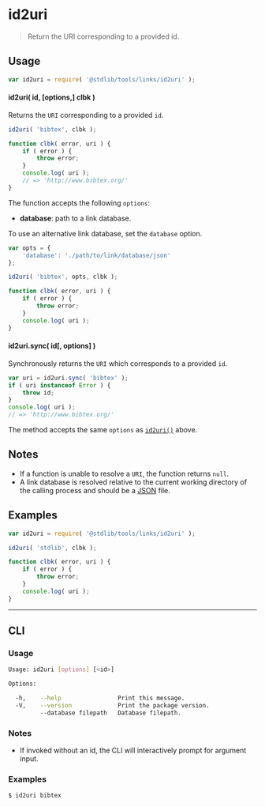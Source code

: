 # id2uri

> Return the URI corresponding to a provided id.


<!-- Section to include introductory text. Make sure to keep an empty line after the intro `section` element and another before the `/section` close. -->

<section class="intro">

</section>

<!-- /.intro -->

<!-- Package usage documentation. -->

<section class="usage">

## Usage

``` javascript
var id2uri = require( '@stdlib/tools/links/id2uri' );
```

<a name="async"></a>

#### id2uri( id, \[options,\] clbk )

Returns the `URI` corresponding to a provided `id`.

``` javascript
id2uri( 'bibtex', clbk );

function clbk( error, uri ) {
    if ( error ) {
        throw error;
    }
    console.log( uri );
    // => 'http://www.bibtex.org/'
}
```

The function accepts the following `options`:

* __database__: path to a link database.

To use an alternative link database, set the `database` option.

``` javascript
var opts = {
    'database': './path/to/link/database/json'
};

id2uri( 'bibtex', opts, clbk );

function clbk( error, uri ) {
    if ( error ) {
        throw error;
    }
    console.log( uri );
}
```


#### id2uri.sync( id\[, options\] )

Synchronously returns the `URI` which corresponds to a provided `id`.

``` javascript
var uri = id2uri.sync( 'bibtex' );
if ( uri instanceof Error ) {
    throw id;
}
console.log( uri );
// => 'http://www.bibtex.org/'
```

The method accepts the same `options` as [`id2uri()`](#async) above.

</section>

<!-- /.usage -->

<!-- Package usage notes. Make sure to keep an empty line after the `section` element and another before the `/section` close. -->

<section class="notes">

## Notes

* If a function is unable to resolve a `URI`, the function returns `null`.
* A link database is resolved relative to the current working directory of the calling process and should be a [JSON][json] file.

</section>

<!-- /.notes -->

<!-- Package usage examples. -->

<section class="examples">

## Examples

``` javascript
var id2uri = require( '@stdlib/tools/links/id2uri' );

id2uri( 'stdlib', clbk );

function clbk( error, uri ) {
    if ( error ) {
        throw error;
    }
    console.log( uri );
}
```

</section>

<!-- /.examples -->

<!-- Section for describing a command-line interface. -->

---

<section class="cli">

## CLI

<!-- CLI usage documentation. -->

<section class="usage">

### Usage

``` bash
Usage: id2uri [options] [<id>]

Options:

  -h,    --help                Print this message.
  -V,    --version             Print the package version.
         --database filepath   Database filepath.
```

</section>

<!-- /.usage -->

<!-- CLI usage notes. Make sure to keep an empty line after the `section` element and another before the `/section` close. -->

<section class="notes">

### Notes

* If invoked without an id, the CLI will interactively prompt for argument input.

</section>

<!-- /.notes -->

<!-- CLI usage examples. -->

<section class="examples">

### Examples

``` bash
$ id2uri bibtex
```

</section>

<!-- /.examples -->

</section>

<!-- /.cli -->


<!-- Section to include cited references. If references are included, add a horizontal rule *before* the section. Make sure to keep an empty line after the `section` element and another before the `/section` close. -->

<section class="references">

</section>

<!-- /.references -->

<!-- Section for all links. Make sure to keep an empty line after the `section` element and another before the `/section` close. -->

<section class="links">

[json]: http://www.json.org/

</section>

<!-- /.links -->
